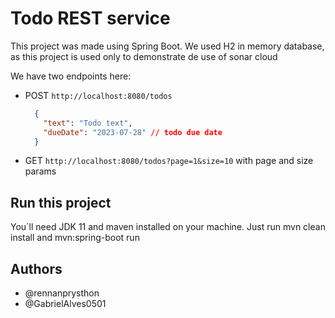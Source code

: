 # Todo REST service

This project was made using Spring Boot. We used H2 in memory database, 
as this project is used only to demonstrate de use of sonar cloud 

We have two endpoints here:

* POST `http://localhost:8080/todos`
    ```json
      {
        "text": "Todo text",
        "dueDate": "2023-07-28" // todo due date
      }
    ```
  
* GET `http://localhost:8080/todos?page=1&size=10`
    with page and size params

## Run this project

You`ll need JDK 11 and maven installed on your machine. Just run mvn clean install
and mvn:spring-boot run

## Authors

* @rennanprysthon
* @GabrielAlves0501